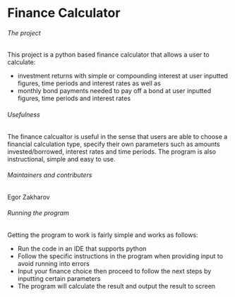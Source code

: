 # Finance Calculator

###### The project

This project is a python based finance calculator that allows a user to calculate:
* investment returns with simple or compounding interest at user inputted figures, time periods and interest rates as well as
* monthly bond payments needed to pay off a bond at user inputted figures, time periods and interest rates

###### Usefulness

The finance calcualtor is useful in the sense that users are able to choose a financial calculation type, specify their own parameters such as amounts invested/borrowed, interest rates and time periods. The program is also instructional, simple and easy to use.

###### Maintainers and contributers 

Egor Zakharov

###### Running the program

Getting the program to work is fairly simple and works as follows:

* Run the code in an IDE that supports python
* Follow the specific instructions in the program when providing input to avoid running into errors
* Input your finance choice then proceed to follow the next steps by inputting certain parameters
* The program will calculate the result and output the result to screen
